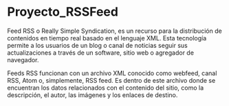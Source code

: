 # Proyecto_RSSFeed
Feed RSS o Really Simple Syndication, es un recurso para la distribución de contenidos en tiempo real basado en el lenguaje XML. Esta tecnología permite a los usuarios de un blog o canal de noticias seguir sus actualizaciones a través de un software, sitio web o agregador de navegador.

Feeds RSS funcionan con un archivo XML conocido como webfeed, canal RSS, Atom o, simplemente, RSS feed. Es dentro de este archivo donde se encuentran los datos relacionados con el contenido del sitio, como la descripción, el autor, las imágenes y los enlaces de destino.
